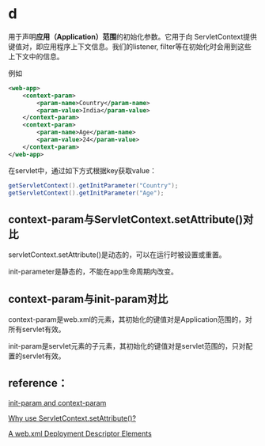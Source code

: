# <context-param>d
用于声明**应用（Application）范围**的初始化参数。它用于向 ServletContext提供键值对，即应用程序上下文信息。我们的listener, filter等在初始化时会用到这些上下文中的信息。

例如
```xml
<web-app>
    <context-param>
        <param-name>Country</param-name>
        <param-value>India</param-value>
    </context-param>
    <context-param>
        <param-name>Age</param-name>
        <param-value>24</param-value>
    </context-param>
</web-app>
```
在servlet中，通过如下方式根据key获取value：
```java
getServletContext().getInitParameter("Country");
getServletContext().getInitParameter("Age");
```

## context-param与ServletContext.setAttribute()对比
servletContext.setAttribute()是动态的，可以在运行时被设置或重置。

init-parameter是静态的，不能在app生命周期内改变。



## context-param与init-param对比


context-param是web.xml的元素，其初始化的键值对是Application范围的，对所有servlet有效。

init-param是servlet元素的子元素，其初始化的键值对是servlet范围的，只对配置的servlet有效。

## reference：

[init-param and context-param](http://stackoverflow.com/questions/28392888/init-param-and-context-param)

[Why use ServletContext.setAttribute()?](http://stackoverflow.com/questions/11046717/why-use-servletcontext-setattribute/11046800#11046800)

[A web.xml Deployment Descriptor Elements](https://docs.oracle.com/middleware/12212/wls/WBAPP/web_xml.htm#WBAPP502)

